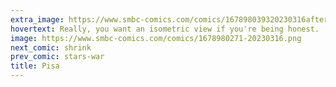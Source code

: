 ```yaml
---
extra_image: https://www.smbc-comics.com/comics/167898039320230316after.png
hovertext: Really, you want an isometric view if you're being honest.
image: https://www.smbc-comics.com/comics/1678980271-20230316.png
next_comic: shrink
prev_comic: stars-war
title: Pisa
---
```


